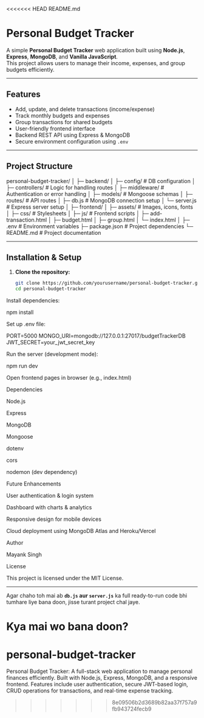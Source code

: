 <<<<<<< HEAD
README.md
# Personal Budget Tracker

A simple **Personal Budget Tracker** web application built using **Node.js**, **Express**, **MongoDB**, and **Vanilla JavaScript**.  
This project allows users to manage their income, expenses, and group budgets efficiently.

---

## **Features**

- Add, update, and delete transactions (income/expense)
- Track monthly budgets and expenses
- Group transactions for shared budgets
- User-friendly frontend interface
- Backend REST API using Express & MongoDB
- Secure environment configuration using `.env`

---

## **Project Structure**



personal-budget-tracker/
│
├─ backend/
│ ├─ config/ # DB configuration
│ ├─ controllers/ # Logic for handling routes
│ ├─ middleware/ # Authentication or error handling
│ ├─ models/ # Mongoose schemas
│ ├─ routes/ # API routes
│ ├─ db.js # MongoDB connection setup
│ └─ server.js # Express server setup
│
├─ frontend/
│ ├─ assets/ # Images, icons, fonts
│ ├─ css/ # Stylesheets
│ ├─ js/ # Frontend scripts
│ ├─ add-transaction.html
│ ├─ budget.html
│ ├─ group.html
│ └─ index.html
│
├─ .env # Environment variables
├─ package.json # Project dependencies
└─ README.md # Project documentation


---

## **Installation & Setup**

1. **Clone the repository:**
   ```bash
   git clone https://github.com/yourusername/personal-budget-tracker.git
   cd personal-budget-tracker


Install dependencies:

npm install


Set up .env file:

PORT=5000
MONGO_URI=mongodb://127.0.0.1:27017/budgetTrackerDB
JWT_SECRET=your_jwt_secret_key


Run the server (development mode):

npm run dev


Open frontend pages in browser (e.g., index.html)

Dependencies

Node.js

Express

MongoDB

Mongoose

dotenv

cors

nodemon
 (dev dependency)

Future Enhancements

User authentication & login system

Dashboard with charts & analytics

Responsive design for mobile devices

Cloud deployment using MongoDB Atlas and Heroku/Vercel

Author

Mayank Singh

License

This project is licensed under the MIT License.


---

Agar chaho toh mai ab **`db.js` aur `server.js`** ka full ready-to-run code bhi tumhare liye bana doon, jisse turant project chal jaye.  

Kya mai wo bana doon?
=======
# personal-budget-tracker
Personal Budget Tracker: A full-stack web application to manage personal finances efficiently. Built with Node.js, Express, MongoDB, and a responsive frontend. Features include user authentication, secure JWT-based login, CRUD operations for transactions, and real-time expense tracking.
>>>>>>> 8e09506b2d3689b82aa37f757a9fb943724fecb9
